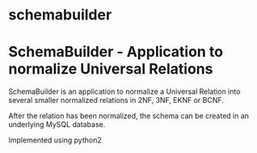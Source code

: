 # schemabuilder
SchemaBuilder - Application to normalize Universal Relations
============================================================
SchemaBuilder is an application to normalize a Universal Relation into several smaller normalized relations in 2NF, 3NF, EKNF or BCNF.

After the relation has been normalized, the schema can be created in an underlying MySQL database.

Implemented using python2
